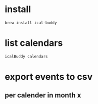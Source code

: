 # install
```bash
brew install ical-buddy
```

# list calendars

```bash
icalBuddy calendars
```

# export events to csv
## per calender in month x
```bash

```
